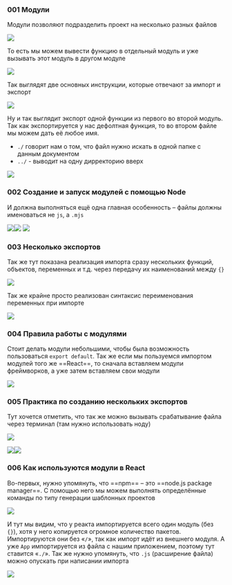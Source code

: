 
### 001 Модули

Модули позволяют подразделить проект на несколько разных файлов

![](_png/af6ab8a3e1ac489d8bcc3b9b019cb65a.png)

То есть мы можем вывести функцию в отдельный модуль и уже вызывать этот модуль в другом модуле

![](_png/64d63d36e1342a26dddb385863613cd2.png)

Так выглядят две основных инструкции, которые отвечают за импорт и экспорт

![](_png/39b318901222aae213a3be00622885bb.png)

Ну и так выглядит экспорт одной функции из первого во второй модуль. Так как экспортируется у нас дефолтная функция, то во втором файле мы можем дать её любое имя.

- `./` говорит нам о том, что файл нужно искать в одной папке с данным документом
- `../` - выводит на одну дирректорию вверх

![](_png/5cbc3c65343c8c36d31942e9a58ab70d.png)

### 002 Создание и запуск модулей с помощью Node

И должна выполняться ещё одна главная особенность – файлы должны именоваться не `js`, а `.mjs`

![](_png/86d6348a5e17ac986624e938e0e167cb.png)![](_png/7cf27ffa52cfa4dbc376a6d8ed3b3df4.png)
![](_png/8f500dbaf786ed798db5b9e397997654.png)

### 003 Несколько экспортов

Так же тут показана реализация импорта сразу нескольких функций, объектов, переменных и т.д. через передачу их наименований между `{}`

![](_png/242909c52062d8ec2796b6015773b92f.png)

Так же крайне просто реализован синтаксис переименования переменных при импорте

![](_png/b76548294266ea4c822ccad7c28722ea.png)

### 004 Правила работы с модулями

Стоит делать модули небольшими, чтобы была возможность пользоваться `export default`. Так же если мы пользуемся импортом модулей того же ==React==, то сначала вставляем модули фреймворков, а уже затем вставляем свои модули

![](_png/e0d30b7904883d0a7ac8faace31291f4.png)

### 005 Практика по созданию нескольких экспортов

Тут хочется отметить, что так же можно вызывать срабатывание файла через терминал (там нужно использовать ноду)

![](_png/e3f4eca07aa46ae960ca0177790e68f5.png)

![](_png/9702566b1a6358bdae8c699080ccfe85.png)![](_png/1aa115bf1b7e1d3808768ffb41464ac9.png)

### 006 Как используются модули в React

Во-первых, нужно упомянуть, что ==npm== – это ==node.js package manager==. С помощью него мы можем выполнять определённые команды по типу генерации шаблонных проектов

![](_png/b70a2da220e17daf53a974f3f30ff3fb.png)

И тут мы видим, что у реакта импортируется всего один модуль (без `{}`), хотя у него копируется огромное количество пакетов. Импортируются они без «`/`», так как импорт идёт из внешнего модуля. А уже `App` импортируется из файла с нашим приложением, поэтому тут ставится «`./`». Так же нужно упомянуть, что `.js` (расширение файла) можно опускать при написании импорта

![](_png/569c00b799f4bd6651b268e7158e5744.png)